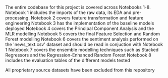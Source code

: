 The entire codebase for this project is covered across Notebooks 1-8. 
Notebook 1 includes the imports of the raw data, its EDA and pre-processing. 
Notebook 2 covers feature transformation and feature engineering 
Notebook 3 has the implementation of the baseline models deployed 
Notebook 4 covers the Principal Component Analysis and the MLR modelling 
Notebook 5 covers the final Feature Selection and Random Forest modelling 
Notebook 6 covers the sentiment analysis performed on the 'news_text.csv' dataset and should be read in conjuction with Notebook 1 
Notebook 7 covers the ensemble modelling techniques such as Stacked Regressors and the Regression-Enhanced Random Forest 
Notebook 8 includes the evaluation tables of the different models tested 

All proprietary source datasets have been excluded from this repository
